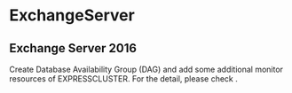 # ExchangeServer

## Exchange Server 2016
Create Database Availability Group (DAG) and add some additional monitor resources of EXPRESSCLUSTER. For the detail, please check .
